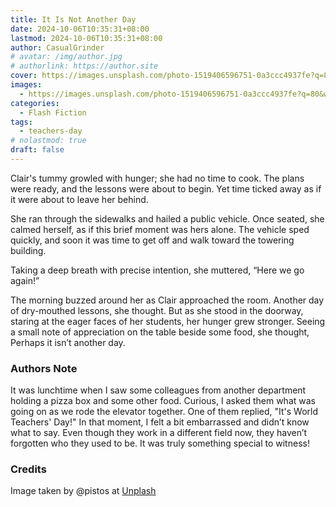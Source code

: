 ```yaml
---
title: It Is Not Another Day
date: 2024-10-06T10:35:31+08:00
lastmod: 2024-10-06T10:35:31+08:00
author: CasualGrinder
# avatar: /img/author.jpg
# authorlink: https://author.site
cover: https://images.unsplash.com/photo-1519406596751-0a3ccc4937fe?q=80&w=3270&auto=format&fit=crop&ixlib=rb-4.0.3&ixid=M3wxMjA3fDB8MHxwaG90by1wYWdlfHx8fGVufDB8fHx8fA%3D%3D
images:
  - https://images.unsplash.com/photo-1519406596751-0a3ccc4937fe?q=80&w=3270&auto=format&fit=crop&ixlib=rb-4.0.3&ixid=M3wxMjA3fDB8MHxwaG90by1wYWdlfHx8fGVufDB8fHx8fA%3D%3D
categories:
  - Flash Fiction
tags:
  - teachers-day
# nolastmod: true
draft: false
---
```


Clair's tummy growled with hunger; she had no time to cook. The plans were ready, and the lessons were about to begin. Yet time ticked away as if it were about to leave her behind.

She ran through the sidewalks and hailed a public vehicle. Once seated, she calmed herself, as if this brief moment was hers alone. The vehicle sped quickly, and soon it was time to get off and walk toward the towering building.

Taking a deep breath with precise intention, she muttered, “Here we go again!”

The morning buzzed around her as Clair approached the room. Another day of dry-mouthed lessons, she thought. But as she stood in the doorway, staring at the eager faces of her students, her hunger grew stronger. Seeing a small note of appreciation on the table beside some food, she thought, Perhaps it isn’t another day.

### Authors Note

It was lunchtime when I saw some colleagues from another department holding a pizza box and some other food. Curious, I asked them what was going on as we rode the elevator together. One of them replied, "It's World Teachers' Day!" In that moment, I felt a bit embarrassed and didn’t know what to say. Even though they work in a different field now, they haven’t forgotten who they used to be. It was truly something special to witness!

### Credits

Image taken by @pistos at [Unplash](https://unsplash.com/@pistos)
